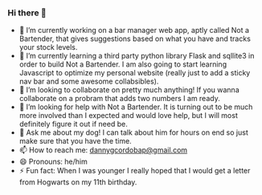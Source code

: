 ### Hi there 👋

<!--
**dannygcordobap/dannygcordobap** is a ✨ _special_ ✨ repository because its `README.md` (this file) appears on your GitHub profile.

Here are some ideas to get you started:

- 🔭 I’m currently working on a bar manager web app, aptly called Not a Bartender, that gives suggestions based on what you have and tracks your stock levels.
- 🌱 I’m currently learning a third party python library Flask and sqllite3 in order to build Not a Bartender. I am also going to start learning Javascript to optimize my personal website (really just to add a sticky nav bar and some awesome collabsibles) as well as C++.
- 👯 I’m looking to collaborate on pretty much anything! If you wanna collaborate on a probram that adds two numbers I am ready.
- 🤔 I’m looking for help with Not a Bartender. It is turning out to be much more involved than I expected and would love help, but I will most definitely figure it out if need be.
- 💬 Ask me about my dog! I can talk about him for hours on end so just make sure that you have the time.
- 📫 How to reach me: dannygcordobap@gmail.com
- 😄 Pronouns: he/him
- ⚡ Fun fact: When I was younger I really hoped that I would get a letter from Hogwarts on my 11th birthday.
-->

- 🔭 I’m currently working on a bar manager web app, aptly called Not a Bartender, that gives suggestions based on what you have and tracks your stock levels.
- 🌱 I’m currently learning a third party python library Flask and sqllite3 in order to build Not a Bartender. I am also going to start learning Javascript to optimize my personal website (really just to add a sticky nav bar and some awesome collabsibles).
- 👯 I’m looking to collaborate on pretty much anything! If you wanna collaborate on a probram that adds two numbers I am ready.
- 🤔 I’m looking for help with Not a Bartender. It is turning out to be much more involved than I expected and would love help, but I will most definitely figure it out if need be.
- 💬 Ask me about my dog! I can talk about him for hours on end so just make sure that you have the time.
- 📫 How to reach me: dannygcordobap@gmail.com
- 😄 Pronouns: he/him
- ⚡ Fun fact: When I was younger I really hoped that I would get a letter from Hogwarts on my 11th birthday.
